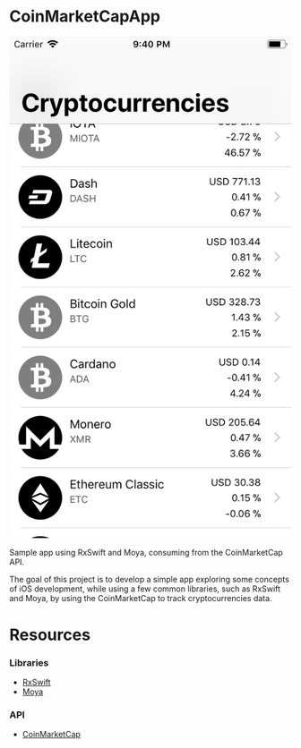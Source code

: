 # CoinMarketCapApp

![](images/app_01.png)

Sample app using RxSwift and Moya, consuming from the CoinMarketCap API.

The goal of this project is to develop a simple app exploring some concepts of iOS development, while using a few common libraries, such as RxSwift and Moya, by using the CoinMarketCap to track cryptocurrencies data.

# Resources

### Libraries

- [RxSwift](https://github.com/ReactiveX/RxSwift)
- [Moya](https://github.com/Moya/Moya)

### API

- [CoinMarketCap](https://coinmarketcap.com/api/)
